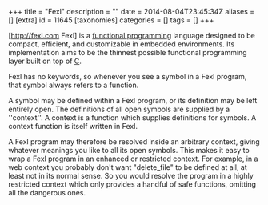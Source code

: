 +++
title = "Fexl"
description = ""
date = 2014-08-04T23:45:34Z
aliases = []
[extra]
id = 11645
[taxonomies]
categories = []
tags = []
+++

[http://fexl.com Fexl] is a [functional programming](https://rosettacode.org/wiki/functional_programming) language designed to be compact, efficient, and customizable in embedded environments.  Its implementation aims to be the thinnest possible functional programming layer built on top of [C](https://rosettacode.org/wiki/C).

Fexl has no keywords, so whenever you see a symbol in a Fexl program, that symbol always refers to a function.

A symbol may be defined within a Fexl program, or its definition may be left entirely open.  The definitions of all open symbols are supplied by a ''context''.  A context is a function which supplies definitions for symbols.  A context function is itself written in Fexl.

A Fexl program may therefore be resolved inside an arbitrary context, giving whatever meanings you like to all its open symbols.  This makes it easy to wrap a Fexl program in an enhanced or restricted context.  For example, in a web context you probably don't want "delete_file" to be defined at all, at least not in its normal sense.  So you would resolve the program in a highly restricted context which only provides a handful of safe functions, omitting all the dangerous ones.
